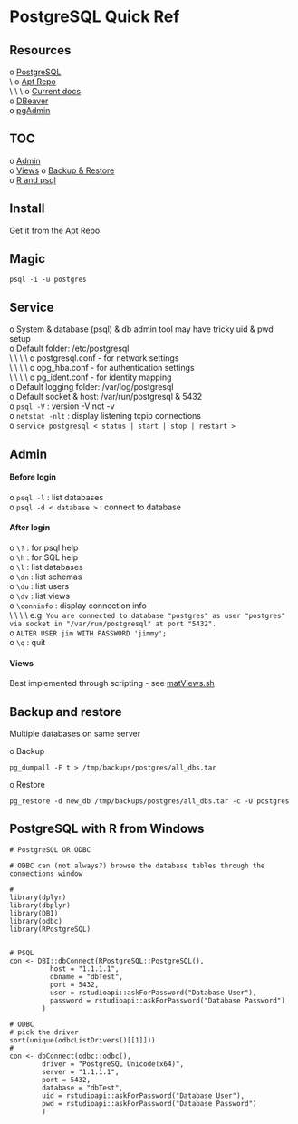 
# PostgreSQL Quick Ref

## Resources

o [PostgreSQL](https://www.postgresql.org/)  
  \ o [Apt Repo](https://www.postgresql.org/download/linux/ubuntu/)  
  \  \  \ o [Current docs](https://www.postgresql.org/docs/current/)  
o [DBeaver](https://dbeaver.io/)  
o [pgAdmin](https://www.pgadmin.org/)  

## TOC
o [Admin](#admin)  
o [Views](#views)
o [Backup & Restore](#backup-and-restore)  
o [R and psql](#postgresql-with-r-from-windows)  

## Install
Get it from the Apt Repo  

## Magic
```
psql -i -u postgres
````

## Service  
o System & database (psql) & db admin tool may have tricky uid & pwd setup  
o Default folder: /etc/postgresql  
  \ \ \ \ o postgresql.conf - for network settings  
  \ \ \ \ o opg_hba.conf - for authentication settings  
  \ \ \ \ o pg_ident.conf - for identity mapping  
o Default logging folder: /var/log/postgresql  
o Default socket & host: /var/run/postgresql & 5432  
o ` psql -V ` : version -V not -v  
o ` netstat -nlt ` : display listening tcpip connections  
o ` service postgresql < status | start | stop | restart > `  

## Admin
#### Before login  
o ` psql -l ` : list databases  
o ` psql -d < database > ` : connect to database  

#### After login  
o ` \? ` : for psql help  
o ` \h ` : for SQL help  
o ` \l ` : list databases  
o ` \dn ` : list schemas  
o ` \du ` : list users  
o ` \dv ` : list views  
o ` \conninfo ` : display connection info  
  \ \ \ \ e.g. `You are connected to database "postgres" as user "postgres" via socket in "/var/run/postgresql" at port "5432".`  
o ` ALTER USER jim WITH PASSWORD 'jimmy'; `  
o ` \q ` : quit  

#### Views
Best implemented through scripting - see [matViews.sh](matViews.sh)  

## Backup and restore
Multiple databases on same server

o Backup
```
pg_dumpall -F t > /tmp/backups/postgres/all_dbs.tar  
```
o Restore
```
pg_restore -d new_db /tmp/backups/postgres/all_dbs.tar -c -U postgres
```

## PostgreSQL with R from Windows
```
# PostgreSQL OR ODBC

# ODBC can (not always?) browse the database tables through the connections window

#
library(dplyr)
library(dbplyr)
library(DBI)
library(odbc)
library(RPostgreSQL)


# PSQL
con <- DBI::dbConnect(RPostgreSQL::PostgreSQL(),
          host = "1.1.1.1",
          dbname = "dbTest",
          port = 5432,
          user = rstudioapi::askForPassword("Database User"),
          password = rstudioapi::askForPassword("Database Password")
        )

# ODBC
# pick the driver
sort(unique(odbcListDrivers()[[1]]))
#
con <- dbConnect(odbc::odbc(),
        driver = "PostgreSQL Unicode(x64)",
        server = "1.1.1.1",
        port = 5432,
        database = "dbTest",
        uid = rstudioapi::askForPassword("Database User"),
        pwd = rstudioapi::askForPassword("Database Password")
        )
```


<br><br>

